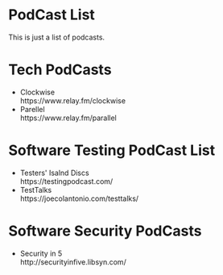 # PodCast List
This is just a list of podcasts.
<h1>Tech PodCasts</h1>
<ul>
  <li>Clockwise<br>
    https://www.relay.fm/clockwise</li>
  <li>Parellel<br>
  https://www.relay.fm/parallel</li>
  </ul>
  <h1>Software Testing PodCast List</h1>
  <ul>
    <li>Testers' Isalnd Discs<br>
      https://testingpodcast.com/</li>
    <li>TestTalks<br>
      https://joecolantonio.com/testtalks/
    </li>
  </ul>
  <h1>Software Security PodCasts</h1>
  <ul>
    <li>Security in 5</br>
    http://securityinfive.libsyn.com/
    </li>
  </ul>
